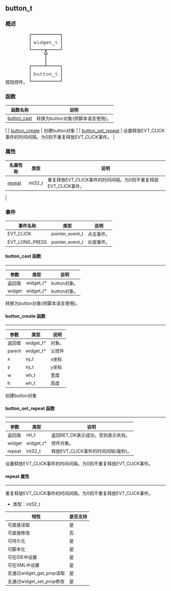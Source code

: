 ## button\_t
### 概述
 按钮控件。
![image](images/button_t_0.png)

### 函数
<p id="button_t_methods">

| 函数名称 | 说明 | 
| -------- | ------------ | 
| <a href="#button_t_button_cast">button\_cast</a> |  转换为button对象(供脚本语言使用)。
 |
| <a href="#button_t_button_create">button\_create</a> |  创建button对象
 |
| <a href="#button_t_button_set_repeat">button\_set\_repeat</a> |  设置释放EVT_CLICK事件的时间间隔。为0则不重复释放EVT_CLICK事件。
 |
### 属性
<p id="button_t_properties">

| 名属性称 | 类型 | 说明 | 
| -------- | ----- | ------------ | 
| <a href="#button_t_repeat">repeat</a> | int32_t |  重复释放EVT_CLICK事件的时间间隔。为0则不重复释放EVT_CLICK事件。
 |
### 事件
<p id="button_t_events">

| 事件名称 | 类型  | 说明 | 
| -------- | ----- | ------- | 
| EVT\_CLICK | pointer\_event\_t | 点击事件。 |
| EVT\_LONG\_PRESS | pointer\_event\_t | 长按事件。 |
#### button\_cast 函数
-----------------------

| 参数 | 类型 | 说明 |
| -------- | ----- | --------- |
| 返回值 | widget\_t* | button对象。 |
| widget | widget\_t* | button对象。 |
<p id="button_t_button_cast"> 转换为button对象(供脚本语言使用)。



#### button\_create 函数
-----------------------

| 参数 | 类型 | 说明 |
| -------- | ----- | --------- |
| 返回值 | widget\_t* | 对象。 |
| parent | widget\_t* | 父控件 |
| x | xy\_t | x坐标 |
| y | xy\_t | y坐标 |
| w | wh\_t | 宽度 |
| h | wh\_t | 高度 |
<p id="button_t_button_create"> 创建button对象



#### button\_set\_repeat 函数
-----------------------

| 参数 | 类型 | 说明 |
| -------- | ----- | --------- |
| 返回值 | ret\_t | 返回RET\_OK表示成功，否则表示失败。 |
| widget | widget\_t* | 控件对象。 |
| repeat | int32\_t | 释放EVT\_CLICK事件的时间间隔(毫秒)。 |
<p id="button_t_button_set_repeat"> 设置释放EVT_CLICK事件的时间间隔。为0则不重复释放EVT_CLICK事件。



#### repeat 属性
-----------------------
<p id="button_t_repeat"> 重复释放EVT_CLICK事件的时间间隔。为0则不重复释放EVT_CLICK事件。


* 类型：int32\_t

| 特性 | 是否支持 |
| -------- | ----- |
| 可直接读取 | 是 |
| 可直接修改 | 否 |
| 可持久化   | 是 |
| 可脚本化   | 是 |
| 可在IDE中设置 | 是 |
| 可在XML中设置 | 是 |
| 支通过widget_get_prop读取 | 是 |
| 支通过widget_set_prop修改 | 是 |
